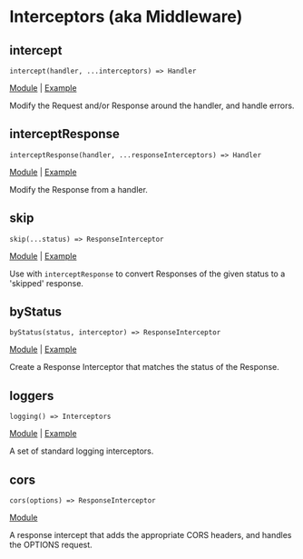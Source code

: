 # Interceptors (aka Middleware)

## intercept

`intercept(handler, ...interceptors) => Handler`

[Module](../lib/intercept.ts) | [Example](../examples/intercept_auth.ts)

Modify the Request and/or Response around the handler, and handle errors.

## interceptResponse

`interceptResponse(handler, ...responseInterceptors) => Handler`

[Module](../lib/intercept.ts) | [Example](../examples/intercept_response.ts)

Modify the Response from a handler.

## skip

`skip(...status) => ResponseInterceptor`

[Module](../lib/intercept.ts) | [Example](../examples/intercept_response.ts)

Use with `interceptResponse` to convert Responses of the given status to a
'skipped' response.

## byStatus

`byStatus(status, interceptor) => ResponseInterceptor`

[Module](../lib/by_status.ts) | [Example](../examples/intercept_response.ts)

Create a Response Interceptor that matches the status of the Response.

## loggers

`logging() => Interceptors`

[Module](../lib/logger.ts) | [Example](../examples/logging.ts)

A set of standard logging interceptors.

## cors

`cors(options) => ResponseInterceptor`

[Module](../lib/cors.ts)

A response intercept that adds the appropriate CORS headers, and handles the
OPTIONS request.
